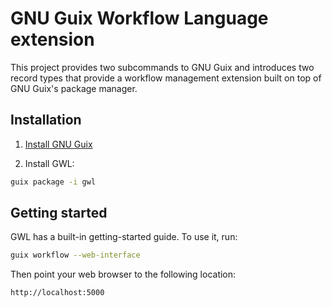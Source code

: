 GNU Guix Workflow Language extension
====================================

This project provides two subcommands to GNU Guix and introduces two record
types that provide a workflow management extension built on top of GNU Guix's
package manager.

## Installation

1. [Install GNU Guix](https://www.gnu.org/software/guix/manual/html_node/Binary-Installation.html)

2. Install GWL:
```bash
guix package -i gwl

```

## Getting started

GWL has a built-in getting-started guide.  To use it, run:
```bash
guix workflow --web-interface
```

Then point your web browser to the following location:
```bash
http://localhost:5000
```

